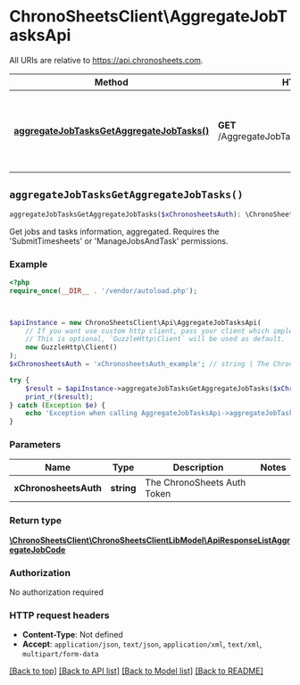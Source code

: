 # ChronoSheetsClient\AggregateJobTasksApi

All URIs are relative to https://api.chronosheets.com.

Method | HTTP request | Description
------------- | ------------- | -------------
[**aggregateJobTasksGetAggregateJobTasks()**](AggregateJobTasksApi.md#aggregateJobTasksGetAggregateJobTasks) | **GET** /AggregateJobTasks/GetAggregateJobTasks | Get jobs and tasks information, aggregated.    Requires the &#39;SubmitTimesheets&#39; or &#39;ManageJobsAndTask&#39; permissions.


## `aggregateJobTasksGetAggregateJobTasks()`

```php
aggregateJobTasksGetAggregateJobTasks($xChronosheetsAuth): \ChronoSheetsClient\ChronoSheetsClientLibModel\ApiResponseListAggregateJobCode
```

Get jobs and tasks information, aggregated.    Requires the 'SubmitTimesheets' or 'ManageJobsAndTask' permissions.

### Example

```php
<?php
require_once(__DIR__ . '/vendor/autoload.php');



$apiInstance = new ChronoSheetsClient\Api\AggregateJobTasksApi(
    // If you want use custom http client, pass your client which implements `GuzzleHttp\ClientInterface`.
    // This is optional, `GuzzleHttp\Client` will be used as default.
    new GuzzleHttp\Client()
);
$xChronosheetsAuth = 'xChronosheetsAuth_example'; // string | The ChronoSheets Auth Token

try {
    $result = $apiInstance->aggregateJobTasksGetAggregateJobTasks($xChronosheetsAuth);
    print_r($result);
} catch (Exception $e) {
    echo 'Exception when calling AggregateJobTasksApi->aggregateJobTasksGetAggregateJobTasks: ', $e->getMessage(), PHP_EOL;
}
```

### Parameters

Name | Type | Description  | Notes
------------- | ------------- | ------------- | -------------
 **xChronosheetsAuth** | **string**| The ChronoSheets Auth Token |

### Return type

[**\ChronoSheetsClient\ChronoSheetsClientLibModel\ApiResponseListAggregateJobCode**](../Model/ApiResponseListAggregateJobCode.md)

### Authorization

No authorization required

### HTTP request headers

- **Content-Type**: Not defined
- **Accept**: `application/json`, `text/json`, `application/xml`, `text/xml`, `multipart/form-data`

[[Back to top]](#) [[Back to API list]](../../README.md#endpoints)
[[Back to Model list]](../../README.md#models)
[[Back to README]](../../README.md)
